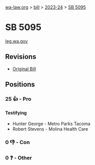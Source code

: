 [wa-law.org](/) > [bill](/bill/) > [2023-24](/bill/2023-24/) > [SB 5095](/bill/2023-24/sb/5095/)

# SB 5095
[leg.wa.gov](https://app.leg.wa.gov/billsummary?BillNumber=5095&Year=2023&Initiative=false)

## Revisions
* [Original Bill](1/)

## Positions
### 25 👍 - Pro
#### Testifying
* Hunter George - Metro Parks Tacoma
* Robert Stevens - Molina Health Care

### 0 👎 - Con

### 0 ❓ - Other
